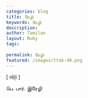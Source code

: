 ```yaml
---
categories: blog
title: ரேழி
keywords: ரேழி
description: 
author: Tamilan
layout: Ruby
tags: 
 
permalink: ரேழி
featured: /images/ttak-48.png
---
```

  
[ rēḻi ]  
  
பெ. பார். இரேழி